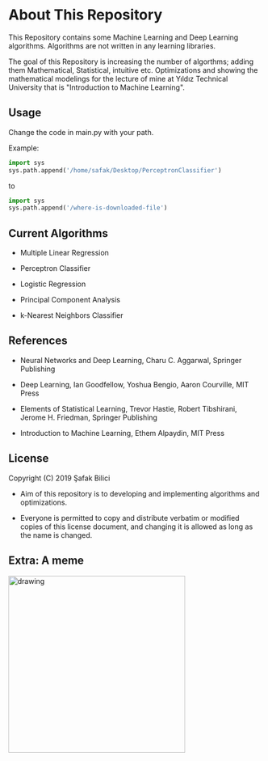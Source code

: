 # About This Repository

This Repository contains some Machine Learning and Deep Learning algorithms. Algorithms are not written in any learning libraries. 

The goal of this Repository is increasing the number of algorthms; adding them Mathematical, Statistical, intuitive etc. Optimizations and showing the mathematical modelings for the lecture of mine at Yıldız Technical University that is "Introduction to Machine Learning".

## Usage

Change the code in main.py with your path.

Example:
```python
import sys
sys.path.append('/home/safak/Desktop/PerceptronClassifier')
```
to
```python
import sys
sys.path.append('/where-is-downloaded-file')
```


## Current Algorithms

- Multiple Linear Regression

- Perceptron Classifier

- Logistic Regression

- Principal Component Analysis

- k-Nearest Neighbors Classifier

## References

- Neural Networks and Deep Learning, Charu C. Aggarwal, Springer Publishing

- Deep Learning, Ian Goodfellow, Yoshua Bengio, Aaron Courville, MIT Press

- Elements of Statistical Learning, Trevor Hastie, Robert Tibshirani, Jerome H. Friedman, Springer Publishing

- Introduction to Machine Learning, Ethem Alpaydin, MIT Press

## License
Copyright (C) 2019 Şafak Bilici

- Aim of this repository is to developing and implementing algorithms and optimizations.

- Everyone is permitted to copy and distribute verbatim or modified copies of this license document, and changing it is allowed as long as the name is changed. 

## Extra: A meme

<img src="https://scontent.fist7-1.fna.fbcdn.net/v/t1.0-9/80058782_2841318449253666_642582521149652992_n.jpg?_nc_cat=111&_nc_sid=110474&_nc_ohc=g0vxWQQP7ZQAX9M50_E&_nc_ht=scontent.fist7-1.fna&oh=a55ee044ae8e6e71910197c67ae841df&oe=5E9A3216" alt="drawing" width="350"/>
